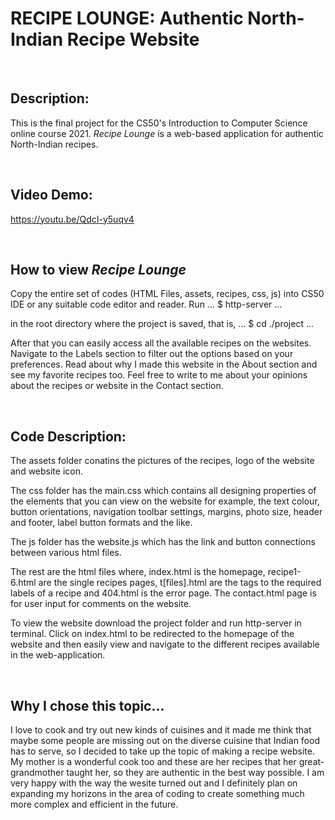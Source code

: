 # RECIPE LOUNGE: Authentic North-Indian Recipe Website

&nbsp;
## Description:
This is the final project for the CS50's Introduction to Computer Science online course 2021.
*Recipe Lounge* is a web-based application for authentic North-Indian recipes.

&nbsp;
## Video Demo:
https://youtu.be/QdcI-y5uqv4

&nbsp;
## How to view *Recipe Lounge*
Copy the entire set of codes (HTML Files, assets, recipes, css, js) into CS50 IDE or any suitable code editor and reader.
Run
...
$ http-server
...

in the root directory where the project is saved, that is,
...
$ cd ./project
...

After that you can easily access all the available recipes on the websites.
Navigate to the Labels section to filter out the options based on your preferences.
Read about why I made this website in the About section and see my favorite recipes too.
Feel free to write to me about your opinions about the recipes or website in the Contact section.

&nbsp;
## Code Description:
The assets folder conatins the pictures of the recipes, logo of the website and website icon.

The css folder has the main.css which contains all designing properties of the elements that you can view on the website for example, the text colour, button orientations, navigation toolbar settings, margins, photo size, header and footer, label button formats and the like.

The js folder has the website.js which has the link and button connections between various html files.

The rest are the html files where,
    index.html is the homepage, recipe1-6.html are the single recipes pages, t[files].html are the tags to the required labels of a recipe and 404.html is the error page.
    The contact.html page is for user input for comments on the website.

To view the website download the project folder and run http-server in terminal. Click on index.html to be redirected to the homepage of the website and then easily view and navigate to the different recipes available in the web-application.

&nbsp;
## Why I chose this topic...
I love to cook and try out new kinds of cuisines and it made me think that maybe some people are missing out on the diverse cuisine that Indian food has to serve, so I decided to take up the topic of making a recipe website. My mother is a wonderful cook too and these are her recipes that her great-grandmother taught her, so they are authentic in the best way possible. I am very happy with the way the wesite turned out and I definitely plan on expanding my horizons in the area of coding to create something much more complex and efficient in the future.